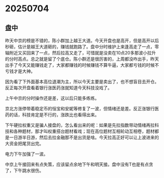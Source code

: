 # 20250704

## 盘中

昨天中京的榜是不错的，陈小群加上越王大道。今天开盘也是高开，但是高开以后秒砸，估计是越王大道砸的，赚钱就跑路了。盘中分时维护上来逢高走了一点，零轴附近又买回来了一点，然后拉高又走了，可惜就是没卖在10点20多那波小拉升的分时高点。总之就是留了个底仓。陈小群还是很厉害的，上周都没咋出手，昨天出手了今天又能赚钱走了，大家都赚钱的时候赚钱不算牛逼，大家都亏钱的时候不亏钱才是大神。

因为看了下外面基本高位退潮为主，所以今天主要是卖出了，也不想盲目去开仓。反正每次开盘看着银行涨医药涨就知道今天科技没戏了。

上午中京的分时操作还是差，这以后只能多练练。

京北方涨停带着稳定币的恒宝和安妮等修复了一波，但情绪还是差。反正涨银行医药的话，科技肯定是不行的，涨跌比也看得出来。

下午硬拉权重又是骗人接盘的，怎么看出来的呢：如果是先拉指数带动情绪再拉科技和各种题材，那才叫权重搭台题材看戏；现在高位题材互相轮动互相卷，题材都是一日游半日游，然后去拉金融那不是出货是啥。今天拉高正好可以让上波进来的大资金把尾货出完。

电力下午加强了一波。

中京上午接回来有点失策，应该留点余地下午和明天接。盘中没有T也是有点贪了，下午跳水很伤。

